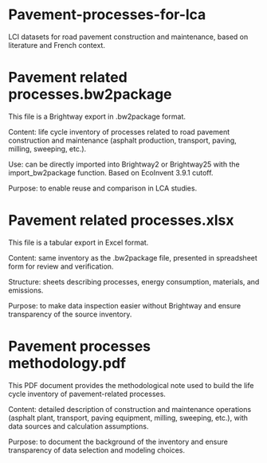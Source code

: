 # Pavement-processes-for-lca
LCI datasets for road pavement construction and maintenance, based on literature and French context.

# Pavement related processes.bw2package
This file is a Brightway export in .bw2package format.

Content: life cycle inventory of processes related to road pavement construction and maintenance (asphalt production, transport, paving, milling, sweeping, etc.).

Use: can be directly imported into Brightway2 or Brightway25 with the import_bw2package function. Based on EcoInvent 3.9.1 cutoff.

Purpose: to enable reuse and comparison in LCA studies.

# Pavement related processes.xlsx
This file is a tabular export in Excel format.

Content: same inventory as the .bw2package file, presented in spreadsheet form for review and verification.

Structure: sheets describing processes, energy consumption, materials, and emissions.

Purpose: to make data inspection easier without Brightway and ensure transparency of the source inventory.

# Pavement processes methodology.pdf
This PDF document provides the methodological note used to build the life cycle inventory of pavement-related processes.

Content: detailed description of construction and maintenance operations (asphalt plant, transport, paving equipment, milling, sweeping, etc.), with data sources and calculation assumptions.

Purpose: to document the background of the inventory and ensure transparency of data selection and modeling choices.
